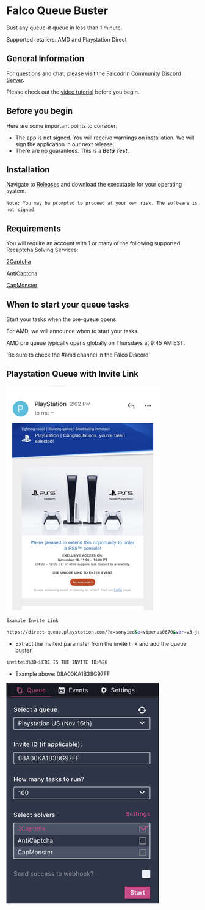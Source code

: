 # Falco Queue Buster

Bust any queue-it queue in less than 1 minute.

Supported retailers: AMD and Playstation Direct

## General Information

For questions and chat, please visit the [Falcodrin Community Discord Server](https://discord.gg/falcodrin).

Please check out the [video tutorial](https://www.youtube.com/watch?v=2tH7CHB3kk0) before you begin.

## Before you begin

Here are some important points to consider:

- The app is not signed. You will receive warnings on installation. We will sign the application in our next release.
- There are no guarantees. This is a **_Beta Test_**.

## Installation

Navigate to [Releases](https://github.com/stuartmackenzie/falco-queue-buster/releases) and download the executable for your operating system.

`Note: You may be prompted to proceed at your own risk. The software is not signed.`

## Requirements

You will require an account with 1 or many of the following supported Recaptcha Solving Services:

[2Captcha](http://2captcha.com/?from=11709940)

[AntiCaptcha](http://getcaptchasolution.com/mshlbyskma)

[CapMonster](https://capmonster.cloud/)

## When to start your queue tasks

Start your tasks when the pre-queue opens.

For AMD, we will announce when to start your tasks.

AMD pre queue typically opens globally on Thursdays at 9:45 AM EST.

'Be sure to check the #amd channel in the Falco Discord'

## Playstation Queue with Invite Link

<img src="assets/ps.nov16.png?raw=true" alt="drawing" style="width:400px;"/>

`Example Invite Link`

```bash
https://direct-queue.playstation.com/?c=sonyied&e=vipenus0670&ver=v3-javascript-3.6.3&cver=328&man=Assign%20Action%20VIP-Prod%20&t=https%3A%2F%2Fdirect.playstation.com%2Fen-us%2Fps5-secured%3Finviteid%3D08A00KA1B38G97FF%26emcid%3Dem-ps-423163%26et_rid%3D%26et_cid%3D211115-DIRECT03-US-HRD-B-FLX%26Linkid%3D211115-DIRECT03-US-HRD-B-FLX%26&kupver=akamai-1.0.2
```

- Extract the inviteid paramater from the invite link and add the queue buster

```bash
inviteid%3D<HERE IS THE INVITE ID>%26
```

- Example above: 08A00KA1B38G97FF

<img src="assets/ps.nov16.form.png?raw=true" alt="drawing" style="width:400px;"/>
